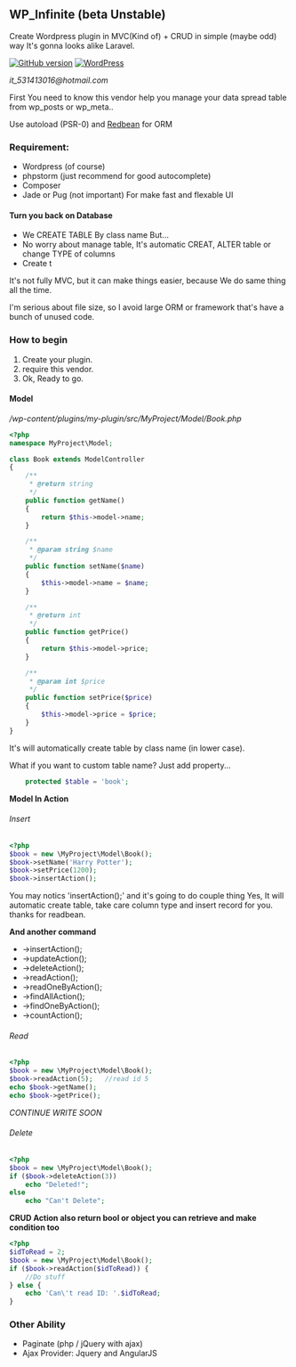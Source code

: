 ## **WP_Infinite (beta Unstable)**
Create Wordpress plugin in MVC(Kind of) + CRUD in simple (maybe odd) way
It's gonna looks alike Laravel.

[![GitHub version](https://d25lcipzij17d.cloudfront.net/badge.svg?id=gh&type=6&v=0.1.2&x2=0)](#)
[![WordPress](https://img.shields.io/wordpress/v/akismet.svg)]()

_it_531413016@hotmail.com_

First You need to know this vendor help you manage your data spread table from wp_posts or wp_meta..

Use autoload (PSR-0) and [Redbean](http://www.redbeanphp.com/) for ORM

### Requirement:
* Wordpress (of course)
* phpstorm (just recommend for good autocomplete)
* Composer
* Jade or Pug (not important) For make fast and flexable UI

#### Turn you back on Database
* We CREATE TABLE By class name But...
* No worry about manage table, It's automatic CREAT, ALTER table or change TYPE of columns
* Create t

It's not fully MVC, but it can make things easier, because We do same thing all the time.

I'm serious about file size, so I avoid large ORM or framework that's have a bunch of unused code.



### How to begin
1. Create your plugin.
2. require this vendor.
3. Ok, Ready to go.

#### Model
_/wp-content/plugins/my-plugin/src/MyProject/Model/Book.php_
```php
<?php
namespace MyProject\Model;

class Book extends ModelController
{
    /**
     * @return string
     */
    public function getName()
    {
        return $this->model->name;
    }

    /**
     * @param string $name
     */
    public function setName($name)
    {
        $this->model->name = $name;
    }

    /**
     * @return int
     */
    public function getPrice()
    {
        return $this->model->price;
    }

    /**
     * @param int $price
     */
    public function setPrice($price)
    {
        $this->model->price = $price;
    }
}
```

It's will automatically create table by class name (in lower case).

What if you want to custom table name? Just add property...

```php
    protected $table = 'book';
```


**Model In Action**

###### Insert
```php
<?php
$book = new \MyProject\Model\Book();
$book->setName('Harry Potter');
$book->setPrice(1200);
$book->insertAction();
```

You may notics 'insertAction();' and it's going to do couple thing
Yes, It will automatic create table, take care column type and insert record for you. thanks for readbean.

**And another command**
* ->insertAction();
* ->updateAction();
* ->deleteAction();
* ->readAction();
* ->readOneByAction();
* ->findAllAction();
* ->findOneByAction();
* ->countAction();

###### Read
```php
<?php
$book = new \MyProject\Model\Book();
$book->readAction(5);   //read id 5
echo $book->getName();
echo $book->getPrice();

```

_CONTINUE WRITE SOON_
###### Delete
```php
<?php
$book = new \MyProject\Model\Book();
if ($book->deleteAction(3))
    echo "Deleted!";
else
    echo "Can't Delete";
```

**CRUD Action also return bool or object you can retrieve and make condition too**
```php
<?php
$idToRead = 2;
$book = new \MyProject\Model\Book();
if ($book->readAction($idToRead)) {
    //Do stuff
} else {
    echo 'Can\'t read ID: '.$idToRead;
}

```

### Other Ability
* Paginate (php / jQuery with ajax)
* Ajax Provider: Jquery and AngularJS
